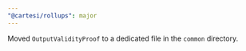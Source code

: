 ```yaml
---
"@cartesi/rollups": major
---
```


Moved `OutputValidityProof` to a dedicated file in the `common` directory.
